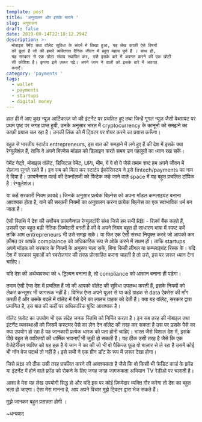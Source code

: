 ```yaml
---
template: post
title: 'अनुपालन और इसके मायने '
slug: अनुपालन
draft: false
date: 2019-09-14T22:18:12.294Z
description: >-
  मोबाइल पेमेंट तथा वॉलेट सुविधा के संदर्भ मे लिखा हुआ, यह लेख काफ़ी ऐसे विषयों
  को छूता है जो की हमारे व्यक्तिगत दैनिक जीवन में बहुत महत्व पूर्ण हैं । साथ ही,
  यह सरकार से एक छोटा संवाद स्थापित कर, उसे इसके बारे में अवगत करने की एक छोटी
  सी कोशिश है। कृपया इसे ज़रूर पढ़े। अपने जान ने वालों को इसके बारे में अवगत
  कराएँ। 
category: 'payments '
tags:
  - wallet
  - payments
  - startups
  - digital money
---
```

हाल ही में आए कुछ न्यूज़ आर्टिकल्ज़ जो की इंटर्नेट पर प्रचलित हुए तथा जिन्हें गूगल न्यूज़ जैसी वेब्सायट पर प्रथम पृष्ट पर जगह प्राप्त हुयी, उनके अनुसार भारत में cryptocurrency के कानूनो को समझने का काफ़ी प्रयास चल रहा है। उनकी लिंक को मैं ट्विटर पर शेयर करने का प्रयास करूँगा।

बहुत से भारतीय स्टार्टप entrepreneurs, इस बात को समझने में लगे हुए हैं की देश में इसके क्या रेग्युलेशंज़ हैं, ताकि वे अपने बिज़्नेस मॉडल को डिज़ाइन करते समय उन पहलूयों का ध्यान रख सकें।

पेमेंट गेट्वे, मोबाइल वॉलेट, डिजिटल पेमेंट, UPI, भीम, ये पे वो पे जैसे तमाम शब्द हम अपने जीवन में रोज़ाना सुनते रहते हैं। इन सब को मिला कर स्टार्टप ईकोसिस्टम ने इसे fintech/payments का नाम दे दिया है। फ़ायनैन्शल वर्ल्ड की टेक्नॉलजी को फिंटेक कहे जाने वाले space में यह बहुत प्रचलित टॉपिक है : रेग्युलेशंज़।

या कहें सरकारी नियम क़ायदे। जिनके अनुसार प्रत्येक बिज़्नेस को अपना मॉडल कम्प्लाइयंट बनाना आवश्यक होता है, याने की सरक़री नियमों का अनुपालन करना प्रत्येक बिज़्नेस का एक स्वाभाविक धर्म बन जाता है। 

ऐसी स्तिथि में देश की सर्वोचय फ़ायनैन्शल रेग्युलटॉरी संथा जिसे हम सभी RBI - रिज़र्व बैंक कहते हैं, उसकी एक बहुत बड़ी नैतिक ज़िम्मेदारी बनती है की वे अपने नियम बहुत ही साधारण भाषा में स्पष्ट करें ताकि आम entrepreneurs भी उसे समझ सक़ें। या फिर एक ऐसी संस्था नियुक्त करदे जो आपको कम क़ीमत पर आपके complaince को अधिकारिक रूप से ओके करने में सक्षम हो। ताकि startups अपने मॉडल को सरकार के नियमों के अनुरूप चला सकें, बिना किसी लीगल या कम्प्लाइयंट रिस्क के। यदि देश में सरकार युवाओं को स्वरोज़गार की तरफ़ प्रोत्साहित करना चाहती है तो उसे, इस पर ज़रूर ध्यान देना चाहिए। 

यदि देश की अर्थव्यवस्था को ५ ट्रिल्यन बनाना है, तो compliance को आसान बनाना ही पड़ेगा। 

तमाम ऐसी ऐप्स देश में प्रचलित हैं जो की आपको वॉलेट की सुविधा उपलब्ध करती हैं, इसके नियमों को लेकर कन्सूमर भी जागरूक नहीं है। विभिन्न ऐप्स अपने यूज़र से या कहें ग्राहक से data ऐक्सेस की माँग करती हैं और उसके बदले में वॉलेट में पैसे देने का लालच ग्राहक को देती हैं। क्या यह वॉलेट, सरकार द्वारा प्रमाणित है, इस बात की कहीं पर अधिकारिक पुष्टि आवश्यक है। 

वॉलेट फ़्लोट का उपयोग भी एक संदेह जनक स्तिथि को निर्मित करता है। इन सब तरह की मोबाइल तथा इंटर्नेट व्यवस्थाओं को जिसमें कस्टमर पैसे का लेन देन वॉलेट की तरह कर सकता है उस पर उसके पैसे का क्या उपयोग हो रहा है यह जानकारी प्रत्येक धारक को पता होनी चाहिए। भारत जैसे विशाल देश में, इसके पीछे बहुत से व्यक्तियों की धार्मिक भावनाएँ भी जुड़ी हो सकती हैं। यह ठीक उसी तरह है जैसे कि एक वेजेटेरीयन व्यक्ति को यह हक़ है ये जान ने का की जो भी वो पैकिज्ड फ़ूड वो बाज़ार से ले रहा है उसमें कोई भी नॉन वेज पदार्थ तो नहीं है। इसे सभी ने एक ग्रीन डॉट के रूप में ज़रूर देखा होगा। 

जिसे RBI को ठीक उसी तरह प्रचलित करने की आवश्यकता है जैसे कि वो किसी भी क्रेडिट कार्ड के फ़्रॉड या इंटर्नेट में होने वाले फ़्रॉड को रोकने के लिए जगह जगह जागरूकता अभियान TV रेडीओ पर चलाती है। 

आशा है मेरा यह लेख उपयोगी सिद्ध हो और यदि इस पर कोई ज़िम्मेदार व्यक्ति ग़ौर करेगा तो देश का बहुत भला हो जाएगा। ऐसा मेरा मानना है, आप अपने विचार मुझे ट्विटर द्वारा भेज सकते हैं। 

मुझे जानकर बहुत प्रसन्नता होगी ।



~धन्यवाद
